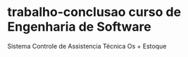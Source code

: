 # trabalho-conclusao curso de Engenharia de Software

Sistema Controle de Assistencia Técnica Os + Estoque
